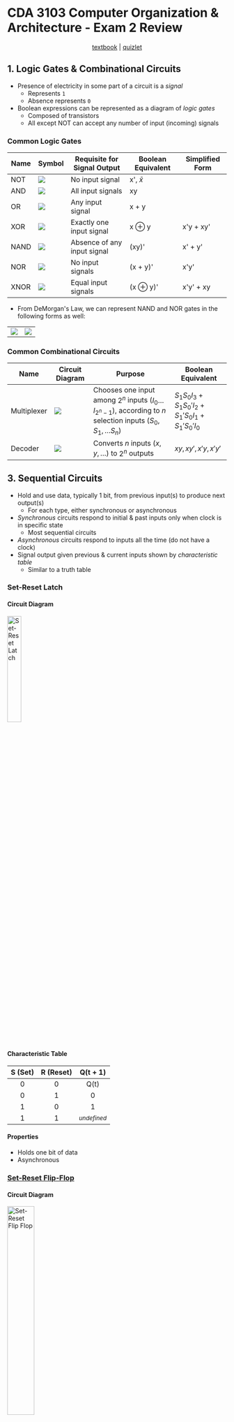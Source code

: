 # CDA 3103 Computer Organization & Architecture - Exam 2 Review

<!-- Use 'img' tags when image resizing is needed. -->
<!-- Use 'table' tag to display images side-by-side. -->

<p style="text-align:center">
    <a href="../textbooks/CDA3103_textbook.pdf">textbook</a> |
    <a href="https://quizlet.com/845007313/cda-3103-exam-2-risc-v-logic-gate-circuits-flash-cards">quizlet</a>
</p>

## 1. Logic Gates & Combinational Circuits

- Presence of electricity in some part of a circuit is a *signal*
    - Represents `1`
    - Absence represents `0`
- Boolean expressions can be represented as a diagram of *logic gates*
    - Composed of transistors
    - All except NOT can accept any number of input (incoming) signals

### Common Logic Gates
| Name  | Symbol                                        | Requisite for Signal Output   | Boolean Equivalent            | Simplified Form   |
|-------|-----------------------------------------------|-------------------------------|-------------------------------|-------------------|
| NOT   | ![](../images/gates/logic/CDA3103_not.png)    | No input signal               | x', $\bar{x}$                 |                   |
| AND   | ![](../images/gates/logic/CDA3103_and.png)    | All input signals             | xy                            |                   |
| OR    | ![](../images/gates/logic/CDA3103_or.png)     | Any input signal              | x + y                         |                   |
| XOR   | ![](../images/gates/logic/CDA3103_xor.png)    | Exactly one input signal      | x $\oplus$ y                  | x'y + xy'         |
| NAND  | ![](../images/gates/logic/CDA3103_nand.png)   | Absence of any input signal   | (xy)'                         | x' + y'           |
| NOR   | ![](../images/gates/logic/CDA3103_nor.png)    | No input signals              | (x + y)'                      | x'y'              |
| XNOR  | ![](../images/gates/logic/CDA3103_xnor.png)   | Equal input signals           | (x $\oplus$ y)'               | x'y' + xy         |

- From DeMorgan's Law, we can represent NAND and NOR gates in the following forms as well:

<table>
    <tr>
        <td><img src="../images/gates/logic/CDA3103_nand_alt.png"></td>
        <td><img src="../images/gates/logic/CDA3103_nor_alt.png"></td>
    </tr>
</table>

### Common Combinational Circuits
| Name          | Circuit Diagram                                                   | Purpose                                                                                                               | Boolean Equivalent                            |
|---------------|-------------------------------------------------------------------|-----------------------------------------------------------------------------------------------------------------------|-----------------------------------------------|
| Multiplexer   | ![](../images/gates/combinational/CDA3103_mux_circuit.png)        | Chooses one input among $2^n$ inputs ($I_0\dots I_{2^n-1}$), according to *n* selection inputs ($S_0,S_1,\dots S_n$)  | $S_1S_0I_3+S_1S_0'I_2+S_1'S_0I_1+S_1'S_0'I_0$ |
| Decoder       | ![](../images/gates/combinational/CDA3013_decoder_circuit.PNG)    | Converts *n* inputs ($x,y,\dots$) to $2^n$ outputs                                                                    | $xy,xy',x'y,x'y'$                             |

## 3. Sequential Circuits

- Hold and use data, typically 1 bit, from previous input(s) to produce next output(s)
    - For each type, either synchronous or asynchronous
- *Synchronous* circuits respond to initial & past inputs only when clock is in specific state
    - Most sequential circuits
- *Asynchronous* circuits respond to inputs all the time (do not have a clock)
- Signal output given previous & current inputs shown by *characteristic table*
    - Similar to a truth table

<!--------------------------------------------------------------------------------------------------------------------->

### Set-Reset Latch

#### Circuit Diagram
<img src="../images/CDA3103_sr_latch.png" alt="Set-Reset Latch" width="25%">  

#### Characteristic Table
| S (Set)   | R (Reset) | Q(t + 1)                      |
|:---------:|:---------:|:-----------------------------:|
| 0         | 0         | Q(t)                          |
| 0         | 1         | 0                             |
| 1         | 0         | 1                             |
| 1         | 1         | <small>*undefined*</small>    |

#### Properties
- Holds one bit of data
- Asynchronous

<!--------------------------------------------------------------------------------------------------------------------->

### [Set-Reset Flip-Flop](https://circuitverse.org/users/269149/projects/sr-flip-flop-0b7a0de1-fe11-40df-9094-3a27b6963370)

#### Circuit Diagram
<img src="../images/CDA3103_sr_flipflop.png" alt="Set-Reset Flip Flop" width="35%">

#### Block Diagram
<img src="../images/CDA3103_sr_flipflop_block.png" alt="Set-Rest Flip-Flop Block Diagram" width="25%">

#### Characteristic Table
TODO TODO TODO

#### Properties
- Extends SR latch
- Only updates when a signal from a clock is received.
- Circuit is the same as a Set-Reset Latch but modified with AND gates to account for the clock.

<!--------------------------------------------------------------------------------------------------------------------->

### [D Flip-Flop](https://circuitverse.org/users/269149/projects/d-flip-flop-40d49df4-0896-410a-bbd5-16acdd8883ae)

#### Circuit Diagram
<img src="../images/CDA3103_d_flipflop.png" alt="D Flip-Flop Block Diagram" width="30%">

#### Block Diagram
TODO TODO TODO

#### Characteristic Table
| D (Data)  | Q(t + 1)  |
|:---------:|:---------:|
| 0         | 0         |
| 1         | 1         |

#### Properties
- A modified SR Flip-Flop in which only one input (SET) is needed.
- Reset is always the opposite of Set.
- The information stored in a D Flip-Flop is only changed when the input changes.
- Subsequent clock pulses do not effect the data stored.

<!--------------------------------------------------------------------------------------------------------------------->

### [JK Flip-Flop](https://circuitverse.org/users/269149/projects/jk-flip-flop-5d11e97f-e706-45b7-9dd6-fba45eb3f167)

#### Circuit Diagram
<img src="../images/CDA3103_jk_flipflop.png" alt="JK Flip-Flop" width="30%">

#### Block Diagram
TODO TODO TODO

#### Characteristic Table
| J (Set)   | K (Reset) | Q(t)  | Q(t + 1) |
|:---------:|:---------:|:-----:|:-----:|
|   0   |   0   |   0   |   0   |
|   0   |   0   |   1   |   1   |
|   0   |   1   |   0   |   0   |
|   0   |   1   |   1   |   0   |
|   1   |   0   |   0   |   1   |
|   1   |   0   |   1   |   1   |
|   1   |   1   |   0   |   1   |
|   1   |   1   |   1   |   0   |

#### Properties
- A modified SR Flip-Flop in which Set and Reset can both be 1.
- Set is denoted with J and Reset is denoted with K.
- When J and K are both 1, Q(t+1) gets set to the complement of Q(t).

<!--------------------------------------------------------------------------------------------------------------------->

Convert circuit to boolean expression by working backwards from last logic gate (give example with AST)

Additional identities

## 4. RISC-V Assembly

- *RISC-V* is a free and open-source instruction set architecture (ISA)
    - Specification defines
    - We will use RV32I, a dialect of RISC-V
- Recall registers are a small, extremely fast units of memory
    - Store 32-bit values
    - 32 in total
- Instructions operate on values in registers
    - Follows the form `inst rs, ra1, ...`
        - Instruction ID, register store, register arguments...
        - Location to store result must be made explicit
    - Are case-insensitive

### RV32I Registers
| Register      | Mnemonic/Alliance | Description                       | Use-case                  | Saver     |
|:-------------:|:-----------------:|-----------------------------------|---------------------------|-----------|
| `x0`          | `zero`            | Hard-wired zero                   | Immediate constant +TODO initialize other registers? |           |
| `x1`          | `ra`              | Return address                    |           | Caller    |
| `x2`          | `sp`              | Stack pointer                     |           | Callee    |
| `x3`          | `gp`              | Global pointer                    | <small>*we will not use this*</small> |           |
| `x4`          | `tp`              | Thread pointer                    | <small>*we will not use this*</small> |           |
| `x5`-`x7`     | `t0`-`t2`         | Temporaries                       |           | Caller    |
| `x8`          | `s0`/`fp`         | Saved register/frame pointer      |           | Callee    |
| `x9`          | `s1`              | Saved register                    |           | Callee    |
| `x10`-`x11`   | `a0`-`a1`         | Function arguments/return values  |           | Caller    |
| `x12`-`x17`   | `a2`-`a7`         | Function arguments                |           | Caller    |
| `x18`-`x27`   | `s2`-`s11`        | Saved registers                   |           | Callee    |
| `x28`-`x31`   | `t3`-`t6`         | Temporaries                       |           | Caller    |

- *Caller-saved* registers must be saved/restored by the calling function to be preserved
- *Callee-saved* registers must be saved/restored by the function being called to be preserved

>**Example:** caller saved and callee saved TODO TODO TODO
>
>
>
>
>

### R-Type Instructions
---
- Arithmetic, logical, and shift operations using values stored in registers
- Bitwise operations AND, OR, and XOR apply the boolean operation to every bit in the operands
    - Analogous to `&`, `|`, and `^` operators in C

>**Example:** Evaluate $10100110_2$ *AND* $01110111_2$.
>```
>10100110
>01110111
>--------
>00100110
>```
>$\checkmark$

| Instruction           | Description                                                                                                                                   |
|-----------------------|-----------------------------------------------------------------------------------------------------------------------------------------------|
| `add  rd, rs1, rs2`   | Adds `rs1` and `rs2`, storing the result in `rd`                                                                                              |
| `sub  rd, rs1, rs2`   | Subtracts `rs1` from `rs2`, storing the result in `rd`                                                                                        |
| `slt  rd, rs1, rs2`   | If `rs1` < `rs2`, 1 is stored in `rd`, or 0 otherwise<br>*Treats the operands as signed*                                                      |
| `sltu rd, rs1, rs2`   | If `rs1` < `rs2`, 1 is stored in `rd`, or 0 otherwise<br>*Treats the operands as unsigned*                                                    |
| `and  rd, rs1, rs2`   | Bitwise AND on `rs1` and `rs2`, storing the result in `rd`                                                                                    |
| `or   rd, rs1, rs2`   | Bitwise OR on `rs1` and `rs2`, storing the result in `rd`                                                                                     |
| `xor  rd, rs1, rs2`   | Bitwise XOR on `rs1` and `rs2`, storing the result in `rd`                                                                                    |
| `sll  rd, rs1, rs2`   | Logical left shift on `rs1`<br>*Shift amount is 5 least significant bits of `rs2`<br>Inserts zeros where previous LSB were*                   |
| `srl  rd, rs1, rs2`   | Logical right shift on `rs1`<br>*Shift amount is 5 least significant bits of `rs2`<br>Inserts zeros where previous MSB were*                  |
| `sra  rd, rs1, rs2`   | Arithmetic right shift on `rs1`<br>*Shift amount is 5 least significant bits of `rs2`<br>Inserts previous sign bit where previous MSB were*   |

### I-Type Instructions
---
- I-type instruction use-cases
    - Arithmetic, logical, and shift operations using immediates (constants)
    - Reading from memory
- Arithmetic, logical, and shifting is similar to R-Type. `rs2` gets replaced by `Imm` which is a 12-bit value with a data range of [-2048, 2047].

| Instruction           | Description                                                                               |
|-----------------------|-------------------------------------------------------------------------------------------|
| `addi rd, rs1, imm`   | Adds `rs1` and `imm`, storing the result in `rd`<br>*No `subi`, as `imm` can be negative* |
| `slti rd, rs1, imm`   | 
| `sltiu rd, rs1, imm`  | 
| `andi rd, rs1, imm`   |
| `ori ` |
| `xori ` |
| `slli ` |
| `srli ` |
| `sri `
| `lb ` |  
| `lh `|
| `lw `|
| `lbu `|
| `lhu `|

### S-Type Instructions
---
-

| Instruction           | Description                                                                               |
|-----------------------|-------------------------------------------------------------------------------------------|
|
|
|
|
|
|
|

#### Arithmetic Instructions
- Useful for initializing constants from C code. Example `ADDI t0, zero, 20 #t0 = 20`. TODO example

- Compares the signed values of `rs1` and `Imm`. If `rs1` is less than `Imm`, then `rd` will be 1. Otherwise, `rd` will be 0.

- Compares the signed values of `rs1` and `Imm`. If `rs1` is less than `Imm`, then `rd` will be 1. Otherwise, `rd` will be 0.

#### Logical Instructions
`ANDI rd, rs1, Imm`
- Does logical and using the values of `rs1` and `Imm` on each bit and stores the result in `rd`.
- The ANDI instruction can be used to clear some specific bits since `x and 0 = 0`.
- The ANDI instruction can also be used to find the modulo of 2^n. Example C: `X % 16` -> Example RISC-V: `ANDI t1, t0, 15`.

`ORI rd, rs1, Imm`
- Does logical or using the values of `rs1` and `Imm` on each bit and stores the result in `rd`.
- The ORI instruction can be used to set some specific bits since `x or 1 = 1`.

`XORI rd, rs1, Imm`
- Does logical exclusive or using the values of `rs1` and `Imm` on each bit and stores the result in `rd`.
- There is no NOT instruction in RISC-V, but XORI can be used in it's place: `XORI t1, t0, -1 # t1 = NOT t0`

#### Shifting Instructions
`SLLI rd, rs1, Imm`
- Does logical left shifting on `rs1` by the value of `Imm`. Inserts zeros to the least significant bit and shifts out the most significant bit.
- Can be used for multipling with 2^n constants. Example: `SLLI t2, t0, 2 # t2 = t0 * 4`
- If the constant is not a power of 2, then use multiple left shifts and add together at the end. Example:

```
C: j = h * 6

RISC-V:
SLLI t1, t0, 1 # t1 = t0 * 2
SLLI t2, t0, 2 # t2 = t0 * 4
ADD t3, t1, t2 # t3 = t1 + t2 = 6 * t0
```

`SRLI rd, rs1, Imm`
- Does logical right shifting on `rs1` by the value of `Imm`. Inserts zeros to the most significant bit and shifts out the least significant bit.

`SRAI rd, rs1, Imm`
- Does arithmetic right shifting on `rs1` by the value of `Imm`. Inserts sign bit to the most significant bit and shifts out the least significant bit.
- Can be used for dividing with 2^n constants. Example: `SRAI t1, t0, 1 # t1 = t0/2`

#### Memory Reading Instructions
Used for reading values from arrays.

`LB rd, Imm(rs1)`
- Loads 1 byte (8-bits) from the memory address `rs1` + `Imm` offset and sign extends it.

`LH rd, Imm(rs1)`
- Loads 2 bytes (16-bits) from the memory address `rs1` + `Imm` offset and sign extends it.

`LW rd, Imm(rs1)`
- Loads 4 bytes (32-bits) from the memory address `rs1` + `Imm` offset.

`LBU rd, Imm(rs1)`
- Loads 1 byte (8-bits) from the memory address `rs1` + `Imm` offset and zero extends it.

`LHU rd, Imm(rs1)`
- Loads 2 bytes (16-bits) from the memory address `rs1` + `Imm` offset and zero extends it.

### S-Type Instructions
Used for writing values to arrays.

`SB rs2, Imm(rs1)`
- Saves lower 1 byte (8-bits) of `rs2` to the memory address `rs1`  + `Imm` offset.

`SH rs2, Imm(rs1)`
- Saves lower 2 byte (16-bits) of `rs2` to the memory address `rs1`  + `Imm` offset.

`SW rs2, Imm(rs1)`
- Saves 4 byte (32-bits) of `rs2` to the memory address `rs1`  + `Imm` offset.

### U-Type Instructions
`LUI rd, Imm`
- Used to initialize big values with `Imm` (20-bits) in the upper bits of `rd`. Examples:
```
0xABCDE265

LUI t0, 0xABCDE
ADDI t0, t0, 0x265

0xABCDE965
LUI t1, 0xABCDF
ADDI t1, t1, 0x965
```
- If d11 in the hex value is 1 (Ex: 9 = 1001), then add one to `Imm` as shown in the 2nd example.


### B-Type Instructions
Used for comparing values between registers to jump to different branches of RISC-V code.

`BEQ rs1, rs2, Imm`
- Compares `rs1` and `rs2`. If **they are equal** then go to `Imm` branch.

`BNE rs1, rs2, Imm`
- Compares `rs1` and `rs2`. If **they are not equal** then go to `Imm` branch.

`BLT rs1, rs2, Imm`
- Compares `rs1` and `rs2`. If **`rs1` is less than `rs2`** then go to `Imm` branch. Signed Comparison.
- If you have `a > c` in C code, then you can make the same comparison using `BLT` *but switch the values around*.

`BGE rs1, rs2, Imm`
- Compares `rs1` and `rs2`. If **`rs1` is greater than or equal to `rs2`** then go to `Imm` branch. Signed Comparison.
- If you have `a <= c` in C code, then you can make the same comparison using `BGE` *but switch the values around*.

`BLTU rs1, rs2, Imm`
- Compares `rs1` and `rs2`. If **`rs1` is less than `rs2`** then go to `Imm` branch. Unsigned Comparison.
- If you have `a > c` in C code, then you can make the same comparison using `BLTU` *but switch the values around*.

`BGEU rs1, rs2, Imm`
- Compares `rs1` and `rs2`. If **`rs1` is greater than or equal to `rs2`** then go to `Imm` branch. Unsigned Comparison.
- If you have `a <= c` in C code, then you can make the same comparison using `BGEU` *but switch the values around*.

***WIP***